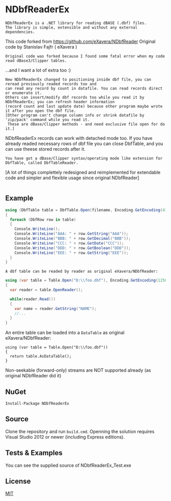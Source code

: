 NDbfReaderEx
============
```
NDbfReaderEx is a .NET library for reading dBASE (.dbf) files. 
The library is simple, extensible and without any external dependencies.
```
This code forked from https://github.com/eXavera/NDbfReader
Original code by Stanislav Fajfr ( eXavera )
```
Original code was forked because I found some fatal error when my code read dBase3/Clipper tables.
```
...and I want a lot of extra too :)
```
New NDbfReaderEx changed to positioning inside dbf file, you can reread previously readed records too and
can read any record by count in datafile. You can read records direct or enumerate it.
Others can insert/modify dbf records too while you read it by NDbfReaderEx; you can refresh header information 
(record count and last update date) because other program maybe wrote it after you open the dbf file.
[Other program can't change column info or shrink datafile by 'zip/pack' command while you read it. 
 These are dBase/Clipper methods - and need exclusive file open for do it.]
```
NDbfReaderEx records can work with detached mode too. 
If you have already readed necessary rows of dbf file you can close DbfTable, and you can use theese stored records after it.
```
You have got a dBase/Clipper syntax/operating mode like extension for DbfTable, called DbfTableReader.
```
[A lot of things complettely redesigned and reimplemented for extendable code and simpler and flexible usage since original NDbfReader]
```
```
## Example

```csharp
using (DbfTable table = DbfTable.Open(filename, Encoding.GetEncoding(437)))
{
  foreach (DbfRow row in table)
  {
    Console.WriteLine();
    Console.WriteLine("AAA: " + row.GetString("AAA"));
    Console.WriteLine("BBB: " + row.GetDecimal("BBB"));
    Console.WriteLine("CCC: " + row.GetDate("CCC")); 
    Console.WriteLine("DDD: " + row.GetBoolean("DDD")); 
    Console.WriteLine("EEE: " + row.GetString("EEE"));
  }
}
```


```
A dbf table can be readed by reader as original eXavera/NDbfReader:
```
```csharp
using (var table = Table.Open("D:\\foo.dbf"), Encoding.GetEncoding(1250))
{   
  var reader = table.OpenReader();

  while(reader.Read())
  {
    var name = reader.GetString("NAME");
    //...
  }
}
```
An entire table can be loaded into a `DataTable` as original eXavera/NDbfReader:
```
using (var table = Table.Open("D:\\foo.dbf"))
{
  return table.AsDataTable();
}
```
Non-seekable (forward-only) streams are NOT supported already (as original NDbfReader did it) 

## NuGet

```
Install-Package NDbfReaderEx
```

## Source

Clone the repository and run `build.cmd`. Openning the solution requires Visual Studio 2012 or newer (including Express editions).


## Tests & Examples

You can see the supplied source of NDbfReaderEx_Test.exe

## License
[MIT](https://github.com/eXavera/NDbfReader/blob/master/LICENSE.md)
